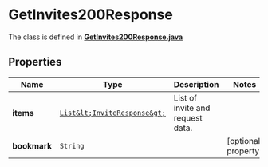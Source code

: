 

# GetInvites200Response

The class is defined in **[GetInvites200Response.java](../../src/main/java/org/openapitools/model/GetInvites200Response.java)**

## Properties

Name | Type | Description | Notes
------------ | ------------- | ------------- | -------------
**items** | [`List&lt;InviteResponse&gt;`](InviteResponse.md) | List of invite and request data. | 
**bookmark** | `String` |  |  [optional property]




